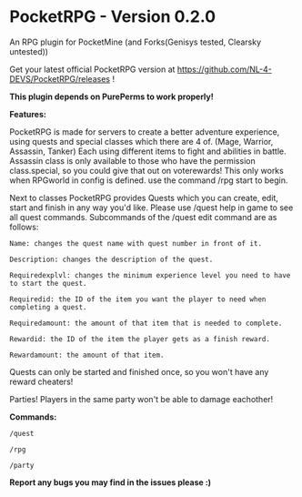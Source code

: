 # PocketRPG  -  Version 0.2.0
An RPG plugin for PocketMine (and Forks(Genisys tested, Clearsky untested))

Get your latest official PocketRPG version at https://github.com/NL-4-DEVS/PocketRPG/releases !

**This plugin depends on PurePerms to work properly!**

**Features:**

PocketRPG is made for servers to create a better adventure experience, using quests and special classes which there are 4 of. (Mage, Warrior, Assassin, Tanker) Each using different items to fight and abilities in battle. Assassin class is only available to those who have the permission class.special, so you could give that out on voterewards! This only works when RPGworld in config is defined.
use the command /rpg start <class> to begin.


Next to classes PocketRPG provides Quests which you can create, edit, start and finish in any way you'd like. Please use /quest help in game to see all quest commands. Subcommands of the /quest edit command are as follows:

    Name: changes the quest name with quest number in front of it.    

    Description: changes the description of the quest.    

    Requiredexplvl: changes the minimum experience level you need to have to start the quest.    

    Requiredid: the ID of the item you want the player to need when completing a quest.    
 
    Requiredamount: the amount of that item that is needed to complete.     

    Rewardid: the ID of the item the player gets as a finish reward.     

    Rewardamount: the amount of that item.    


Quests can only be started and finished once, so you won't have any reward cheaters!

Parties! Players in the same party won't be able to damage eachother!

**Commands:**

    /quest   
    
    /rpg    

    /party     


**Report any bugs you may find in the issues please :)**
